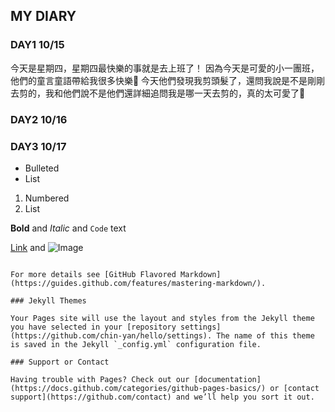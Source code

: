 ## MY DIARY <color : blue>

### DAY1 10/15
今天是星期四，星期四最快樂的事就是去上班了！
因為今天是可愛的小一團班，他們的童言童語帶給我很多快樂🤣
今天他們發現我剪頭髮了，還問我說是不是剛剛去剪的，我和他們說不是他們還詳細追問我是哪一天去剪的，真的太可愛了🥰
### DAY2 10/16
### DAY3 10/17

- Bulleted
- List

1. Numbered
2. List

**Bold** and _Italic_ and `Code` text

[Link](url) and ![Image](src)
```

For more details see [GitHub Flavored Markdown](https://guides.github.com/features/mastering-markdown/).

### Jekyll Themes

Your Pages site will use the layout and styles from the Jekyll theme you have selected in your [repository settings](https://github.com/chin-yan/hello/settings). The name of this theme is saved in the Jekyll `_config.yml` configuration file.

### Support or Contact

Having trouble with Pages? Check out our [documentation](https://docs.github.com/categories/github-pages-basics/) or [contact support](https://github.com/contact) and we’ll help you sort it out.
